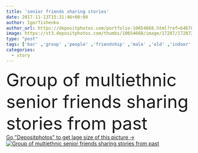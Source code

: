 ```yaml
---
title: 'senior friends sharing stories'
date: 2017-11-13T15:31:46+00:00
author: IgorTishenko
author_url: https://depositphotos.com/portfolio-10654668.html?ref=64678756
image: https://st3.depositphotos.com/thumbs/10654668/image/17287/172872706/api_thumb_450.jpg?forcejpeg=true
type: "post"
tags: ['bar' ,'group' ,'people' ,'friendship' ,'male' ,'old' ,'indoor' ,'cafe' ,'talk' ,'talking' ,'aged' ,'together' ,'togetherness' ,'friends' ,'chinese' ,'japanese' ,'handsome' ,'mature' ,'senior' ,'story' ,'past' ,'place' ,'storytelling' ,'korean' ,'stories' ,'multicultural' ,'african american' ,'Grey Hair' ,'black man' ,'asian man' ,'spending time together' ,'Caucasian Man' ,'multiethnic men' ]
categories: 
  - story
---
```

<div aling="center">
            <font size="60"> Group of multiethnic senior friends sharing stories from past</font>   
</div>
<div>
    <a href='https://depositphotos.com/172872706/stock-photo-senior-friends-sharing-stories.html?ref=64678756' target=_blank > Go "Depositphotos" to get lage size of this picture ->
        <img href='https://depositphotos.com/172872706/stock-photo-senior-friends-sharing-stories.html?ref=64678756' src='https://st3.depositphotos.com/10654668/17287/i/950/depositphotos_172872706-stock-photo-senior-friends-sharing-stories.jpg?forcejpeg=true' alt='Group of multiethnic senior friends sharing stories from past' >
    </a>
</div>
